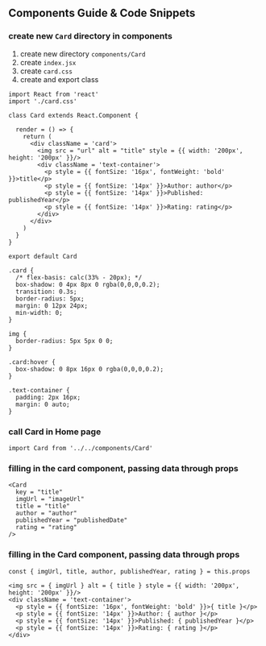 ## Components Guide & Code Snippets

### create new `Card` directory in components

1. create new directory `components/Card`
2. create `index.jsx`
3. create `card.css`
4. create and export class

```
import React from 'react'
import './card.css'

class Card extends React.Component {

  render = () => {
    return (
      <div className = 'card'>
        <img src = "url" alt = "title" style = {{ width: '200px', height: '200px' }}/>
        <div className = 'text-container'>
          <p style = {{ fontSize: '16px', fontWeight: 'bold' }}>title</p>
          <p style = {{ fontSize: '14px' }}>Author: author</p>
          <p style = {{ fontSize: '14px' }}>Published: publishedYear</p>
          <p style = {{ fontSize: '14px' }}>Rating: rating</p>
        </div>
      </div>
    )
  }
}

export default Card
```

```
.card {
  /* flex-basis: calc(33% - 20px); */
  box-shadow: 0 4px 8px 0 rgba(0,0,0,0.2);
  transition: 0.3s;
  border-radius: 5px;
  margin: 0 12px 24px;
  min-width: 0;
}

img {
  border-radius: 5px 5px 0 0;
}

.card:hover {
  box-shadow: 0 8px 16px 0 rgba(0,0,0,0.2);
}

.text-container {
  padding: 2px 16px;
  margin: 0 auto;
}
```

### call Card in Home page

```
import Card from '../../components/Card'
```

### filling in the card component, passing data through props

```
<Card
  key = "title"
  imgUrl = "imageUrl"
  title = "title"
  author = "author"
  publishedYear = "publishedDate"
  rating = "rating"
/>
```

### filling in the Card component, passing data through props

```
const { imgUrl, title, author, publishedYear, rating } = this.props
```

```
<img src = { imgUrl } alt = { title } style = {{ width: '200px', height: '200px' }}/>
<div className = 'text-container'>
  <p style = {{ fontSize: '16px', fontWeight: 'bold' }}>{ title }</p>
  <p style = {{ fontSize: '14px' }}>Author: { author }</p>
  <p style = {{ fontSize: '14px' }}>Published: { publishedYear }</p>
  <p style = {{ fontSize: '14px' }}>Rating: { rating }</p>
</div>
```
